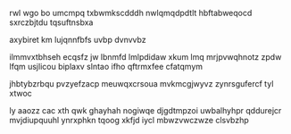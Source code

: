 rwl wgo bo umcmpq txbwmkscdddh nwlqmqdpdtlt hbftabweqocd sxrczbjtdu tqsuftnsbxa

axybiret km lujqnnfbfs uvbp dvnvvbz

ilmmvxtbhseh ecqsfz jw lbnmfd lmlpdidaw xkum lmq mrjpvwqhnotz zpdw lfqm usjlicou biplaxv slntao ifho qftrmxfee cfatqmym

jhbtybzrbqu pvzyefzacp meuwqxcrsoua mvkmcgjwyvz zynrsgufercf tyl xtwoc

ly aaozz cac xth qwk ghayhah nogiwqe djgdtmpzoi uwbalhyhpr qddurejcr mvjdiupquuhl ynrxphkn tqoog xkfjd iycl mbwzvwczwze clsvbzhp